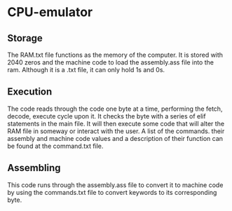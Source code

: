 # CPU-emulator

## Storage
The RAM.txt file functions as the memory of the computer. It is stored with 2040 zeros and the machine code to load the assembly.ass file into the ram. Although it is a .txt file, it can only hold 1s and 0s. 


## Execution
The code reads through the code one byte at a time, performing the fetch, decode, execute cycle upon it. It checks the byte with a series of elif statements in the main file. It will then execute some code that will alter the RAM file in someway or interact with the user. A list of the commands. their assembly and machine code values and a description of their function can be found at the command.txt file. 

## Assembling
This code runs through the assembly.ass file to convert it to machine code by using the commands.txt file to convert keywords to its corresponding byte. 
